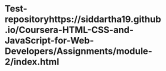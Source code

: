# Test-repositoryhttps://siddartha19.github.io/Coursera-HTML-CSS-and-JavaScript-for-Web-Developers/Assignments/module-2/index.html
